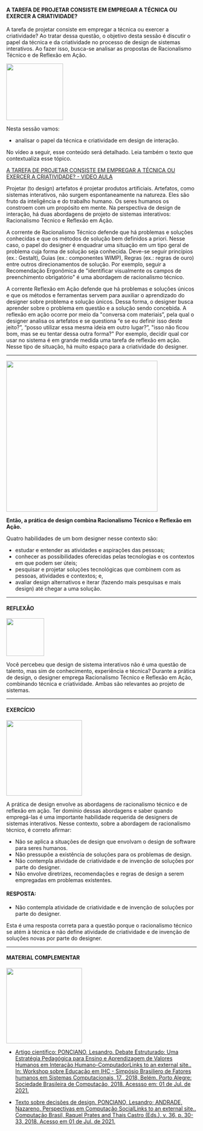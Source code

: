 
<h4>A TAREFA DE PROJETAR CONSISTE EM EMPREGAR A TÉCNICA OU EXERCER A CRIATIVIDADE?</h4>

A tarefa de projetar consiste em empregar a técnica ou exercer a criatividade? Ao tratar dessa questão, o objetivo desta sessão é discutir o papel da técnica e da criatividade no processo de design de sistemas interativos. Ao fazer isso, busca-se analisar as propostas de Racionalismo Técnico e de Reflexão em Ação.

<img src="https://media.giphy.com/media/tZRAlE5aLS5BKDyjGI/giphy.gif" width="150"> 

Nesta sessão vamos:

- analisar o papel da técnica e criatividade em design de interação.

No vídeo a seguir, esse conteúdo será detalhado. Leia também o texto que contextualiza esse tópico.

[A TAREFA DE PROJETAR CONSISTE EM EMPREGAR A TÉCNICA OU EXERCER A CRIATIVIDADE? - VIDEO AULA]()

Projetar (to design) artefatos é projetar produtos artificiais. Artefatos, como sistemas interativos, não surgem espontaneamente na natureza. Eles são fruto da inteligência e do trabalho humano. Os seres humanos os constroem com um propósito em mente. Na perspectiva de design de interação, há duas abordagens de projeto de sistemas interativos: Racionalismo Técnico e Reflexão em Ação.

A corrente de Racionalismo Técnico defende que há problemas e soluções conhecidas e que os métodos de solução bem definidos a priori. Nesse caso, o papel do designer é enquadrar uma situação em um tipo geral de problema cuja forma de solução seja conhecida. Deve-se seguir princípios (ex.: Gestalt), Guias (ex.: componentes WIMP), Regras (ex.: regras de ouro) entre outros direcionamentos de solução. Por exemplo, seguir a Recomendação Ergonômica de "identificar visualmente os campos de preenchimento obrigatório" é uma abordagem de racionalismo técnico.

A corrente Reflexão em Ação defende que há problemas e soluções únicos e que os métodos e ferramentas servem para auxiliar o aprendizado do designer sobre problema e solução únicos. Dessa forma, o designer busca aprender sobre o problema em questão e a solução sendo concebida. A reflexão em ação ocorre por meio da "conversa com materiais”, pela qual o designer analisa os artefatos e se questiona “e se eu definir isso deste jeito?”, “posso utilizar essa mesma ideia em outro lugar?”, "isso não ficou bom, mas se eu tentar dessa outra forma?" Por exemplo, decidir qual cor usar no sistema é em grande medida uma tarefa de reflexão em ação. Nesse tipo de situação, há muito espaço para a criatividade do designer.

---

<img src="https://media.giphy.com/media/v1.Y2lkPTc5MGI3NjExczZpMHp6N290cGc2NjkwMngycXhpZXRoNjM5bm9lanlucndoZzJsNyZlcD12MV9pbnRlcm5hbF9naWZfYnlfaWQmY3Q9cw/63jza7W5SkF8Low3TX/giphy.gif" width="400"> 

**Então, a prática de design combina
Racionalismo Técnico e Reflexão em Ação.**

Quatro habilidades de um bom designer nesse contexto são:

- estudar e entender as atividades e aspirações das pessoas;
- conhecer as possibilidades oferecidas pelas tecnologias e os contextos em que podem ser úteis;
- pesquisar e projetar soluções tecnológicas que combinem com as pessoas, atividades e contextos; e,
- avaliar design alternativos e iterar (fazendo mais pesquisas e mais design) até chegar a uma solução.

---

<h4>REFLEXÃO</h4>
<img src="https://media.giphy.com/media/DrooRfW7dRKal9e1SU/giphy.gif"width="100">

Você percebeu que design de sistema interativos não é uma questão de talento, mas sim de conhecimento, experiência e técnica? Durante a prática de design, o designer emprega Racionalismo Técnico e Reflexão em Ação, combinando técnica e criatividade. Ambas são relevantes ao projeto de sistemas.

---

<h4>EXERCÍCIO</h4>

<img src= "https://media.giphy.com/media/ENxx2erqOHckyqyDBK/giphy.gif" width="200" >

A prática de design envolve as abordagens de racionalismo técnico e de reflexão em ação. Ter domínio dessas abordagens e saber quando empregá-las é uma importante habilidade requerida de designers de sistemas interativos. Nesse contexto, sobre a abordagem de racionalismo técnico, é correto afirmar:

- Não se aplica a situações de design que envolvam o design de software para seres humanos.
- Não pressupõe a existência de soluções para os problemas de design.
- Não contempla atividade de criatividade e de invenção de soluções por parte do designer.
- Não envolve diretrizes, recomendações e regras de design a serem empregadas em problemas existentes.

<h4>RESPOSTA:</h4>

- Não contempla atividade de criatividade e de invenção de soluções por parte do designer.

Esta é uma resposta correta para a questão porque o racionalismo técnico se atém à técnica e não define atividade de criatividade e de invenção de soluções novas por parte do designer.

---

<h4>MATERIAL COMPLEMENTAR</h4>

<img src= "https://media.giphy.com/media/v1.Y2lkPTc5MGI3NjExYjRkbnFodTRyeTN4YmxqZjQ4cGs1Mm5vbmZyZjA2dDRxbWducTZ3YSZlcD12MV9pbnRlcm5hbF9naWZfYnlfaWQmY3Q9cw/xhuy5rw9ZrB2jn8VFR/giphy.gif" width="200" >

- [Artigo científico: PONCIANO, Lesandro. Debate Estruturado: Uma Estratégia Pedagógica para Ensino e Aprendizagem de Valores Humanos em Interação Humano-ComputadorLinks to an external site.. In: Workshop sobre Educação em IHC - Simpósio Brasiliero de Fatores humanos em Sistemas Computacionais, 17., 2018, Belém. Porto Alegre: Sociedade Brasileira de Computação, 2018. Acessso em: 01 de Jul. de 2021.](https://sol.sbc.org.br/index.php/ihc_estendido/article/view/4209)

- [Texto sobre decisões de design. PONCIANO, Lesandro; ANDRADE, Nazareno. Perspectivas em Computação SocialLinks to an external site.. Computação Brasil, Raquel Prates and Thais Castro (Eds.), v. 36, p. 30-33, 2018. Acesso em 01 de Jul. de 2021.](https://www2.lsd.ufcg.edu.br/~lesandrop/papers/Ponciano-2018-PerspectivasEmComputa%C3%A7%C3%A3oSocial.pdf)


